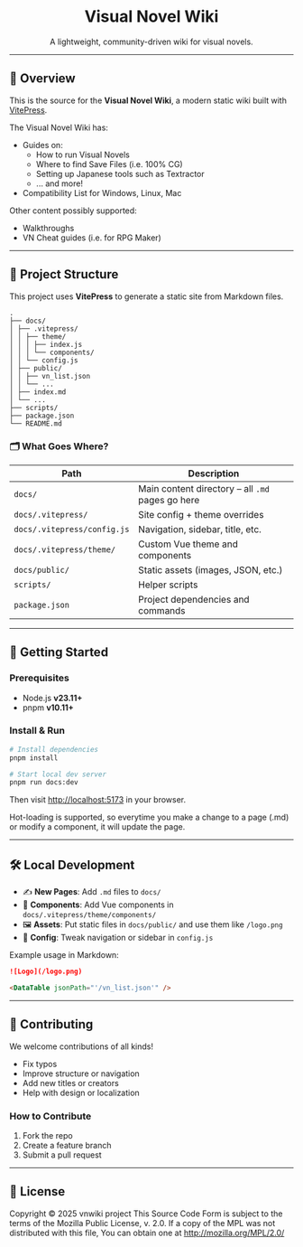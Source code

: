 <div align="center">

<!-- <img src="./docs/public/logo.png" alt="visual novel wiki logo" title="visual novel wiki logo" width="80"/> -->

# Visual Novel Wiki

A lightweight, community-driven wiki for visual novels.

</div>

---

## 🧾 Overview

This is the source for the **Visual Novel Wiki**, a modern static wiki built with [VitePress](https://vitepress.dev/).

The Visual Novel Wiki has:

- Guides on:
    - How to run Visual Novels
    - Where to find Save Files (i.e. 100% CG)
    - Setting up Japanese tools such as Textractor
    - ... and more! 
- Compatibility List for Windows, Linux, Mac

Other content possibly supported:
- Walkthroughs
- VN Cheat guides (i.e. for RPG Maker)

---

## 🧩 Project Structure

This project uses **VitePress** to generate a static site from Markdown files.

```
.
├── docs/
│ ├── .vitepress/
│ │ ├── theme/
│ │ │ ├── index.js
│ │ │ └── components/
│ │ └── config.js
│ ├── public/
│ │ ├── vn_list.json
│ │ └── ...
│ ├── index.md
│ └── ...
├── scripts/
├── package.json
└── README.md
```

### 🗂️ What Goes Where?

| Path                        | Description                                      |
| --------------------------- | ------------------------------------------------ |
| `docs/`                     | Main content directory – all `.md` pages go here |
| `docs/.vitepress/`          | Site config + theme overrides                    |
| `docs/.vitepress/config.js` | Navigation, sidebar, title, etc.                 |
| `docs/.vitepress/theme/`    | Custom Vue theme and components                  |
| `docs/public/`              | Static assets (images, JSON, etc.)               |
| `scripts/`                  | Helper scripts                                   |
| `package.json`              | Project dependencies and commands                |

---

## 🚀 Getting Started

### Prerequisites

- Node.js **v23.11+**
- pnpm **v10.11+**

### Install & Run

```bash
# Install dependencies
pnpm install

# Start local dev server
pnpm run docs:dev
```

Then visit [http://localhost:5173](http://localhost:5173) in your browser.

Hot-loading is supported, so everytime you make a change to a page (.md) or modify a component, it will update the page.

---

## 🛠️ Local Development

* ✍️ **New Pages**: Add `.md` files to `docs/`
* 🧩 **Components**: Add Vue components in `docs/.vitepress/theme/components/`
* 🖼️ **Assets**: Put static files in `docs/public/` and use them like `/logo.png`
* 🧠 **Config**: Tweak navigation or sidebar in `config.js`

Example usage in Markdown:

```md
![Logo](/logo.png)

<DataTable jsonPath="'/vn_list.json'" />
```

---

## 🤝 Contributing

We welcome contributions of all kinds!

* Fix typos
* Improve structure or navigation
* Add new titles or creators
* Help with design or localization

### How to Contribute

1. Fork the repo
2. Create a feature branch
3. Submit a pull request

---

## 📄 License

Copyright © 2025 vnwiki project This Source Code Form is subject to the terms of the Mozilla Public License, v. 2.0. If a copy of the MPL was not distributed with this file, You can obtain one at http://mozilla.org/MPL/2.0/
